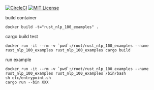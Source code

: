 [![CircleCI](https://circleci.com/gh/Yasu-umi/rust_nlp_100_examples/tree/master.svg?style=svg)](https://circleci.com/gh/Yasu-umi/rust_nlp_100_examples/tree/master)
[![MIT License](http://img.shields.io/badge/license-MIT-blue.svg?style=flat)](LICENSE)

build container

```
docker build -t="rust_nlp_100_examples" .
```

cargo build test

```
docker run -it --rm -v `pwd`:/root/rust_nlp_100_examples --name rust_nlp_100_examples rust_nlp_100_examples cargo build
```

run example

```
docker run -it --rm -v `pwd`:/root/rust_nlp_100_examples --name rust_nlp_100_examples rust_nlp_100_examples /bin/bash
sh etc/entrypoint.sh
cargo run --bin XXX
```
